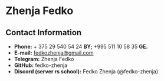 # Zhenja Fedko

## Contact Information

- **Phone:** + 375 29 540 54 24 **BY;** +995 511 10 58 35 **GE.**
- **E-mail:** fedkozhenja@gmail.com
- **Telegram:** Zhenja Fedko
- **GitHub:** fedko-zhenja
- **Discord (server rs school):** Fedko Zhenja (@fedko-zhenja)
